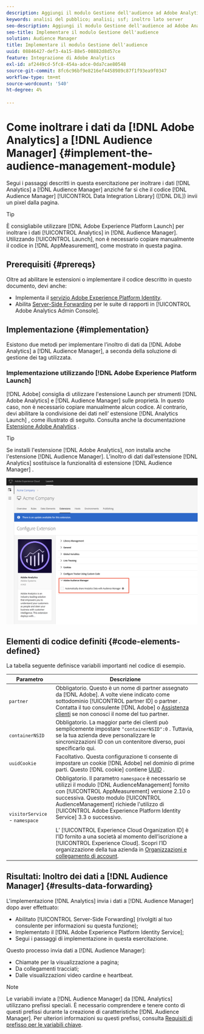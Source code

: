 ```yaml
---
description: Aggiungi il modulo Gestione dell'audience ad Adobe Analytics AppMeasurement per inoltrare i dati di Analytics ad Audience Manager invece di far sì che il codice di Data Integration Library dell'Audience Manager (DIL) invii un pixel dalla pagina.
keywords: analisi del pubblico; analisi; ssf; inoltro lato server
seo-description: Aggiungi il modulo Gestione dell'audience ad Adobe Analytics AppMeasurement per inoltrare i dati di Analytics ad Audience Manager invece di far sì che il codice di Data Integration Library dell'Audience Manager (DIL) invii un pixel dalla pagina.
seo-title: Implementare il modulo Gestione dell'audience
solution: Audience Manager
title: Implementare il modulo Gestione dell'audience
uuid: 08846427-def3-4a15-88e5-08882d8d57ce
feature: Integrazione di Adobe Analytics
exl-id: af2449cd-5fc8-454a-adce-0da7cae80548
source-git-commit: 8fc6c96bf9e8216ef4458989c87f1f93ea9f0347
workflow-type: tm+mt
source-wordcount: '540'
ht-degree: 4%

---
```


# Come inoltrare i dati da [!DNL Adobe Analytics] a [!DNL Audience Manager] {#implement-the-audience-management-module}

Segui i passaggi descritti in questa esercitazione per inoltrare i dati [!DNL Analytics] a [!DNL Audience Manager] anziché far sì che il codice [!DNL Audience Manager] [!UICONTROL Data Integration Library] ([!DNL DIL]) invii un pixel dalla pagina.

>[!TIP]
>
>È consigliabile utilizzare [!DNL Adobe Experience Platform Launch] per inoltrare i dati [!UICONTROL Analytics] in [!DNL Audience Manager]. Utilizzando [!UICONTROL Launch], non è necessario copiare manualmente il codice in [!DNL AppMeasurement], come mostrato in questa pagina.

## Prerequisiti {#prereqs}

Oltre ad abilitare le estensioni o implementare il codice descritto in questo documento, devi anche:

* Implementa il [servizio Adobe Experience Platform Identity](https://docs.adobe.com/content/help/it-IT/id-service/using/home.html).
* Abilita [Server-Side Forwarding](https://docs.adobe.com/help/en/analytics/admin/admin-tools/server-side-forwarding/ssf.html) per le suite di rapporti in [!UICONTROL Adobe Analytics Admin Console].

## Implementazione {#implementation}

Esistono due metodi per implementare l’inoltro di dati da [!DNL Adobe Analytics] a [!DNL Audience Manager], a seconda della soluzione di gestione dei tag utilizzata.

### Implementazione utilizzando [!DNL Adobe Experience Platform Launch]

[!DNL Adobe] consiglia di utilizzare l&#39;estensione  [](https://experienceleague.adobe.com/docs/launch/using/home.html?lang=en) Launch per strumenti  [!DNL Adobe Analytics] e  [!DNL Audience Manager] sulle proprietà. In questo caso, non è necessario copiare manualmente alcun codice. Al contrario, devi abilitare la condivisione dei dati nell’ estensione [!DNL Analytics Launch] , come illustrato di seguito. Consulta anche la documentazione [Estensione Adobe Analytics](https://docs.adobe.com/content/help/en/launch/using/extensions-ref/adobe-extension/analytics-extension/overview.html#adobe-audience-manager) .

>[!TIP]
>
>Se installi l&#39;estensione [!DNL Adobe Analytics], *non* installa anche l&#39;estensione [!DNL Audience Manager]. L’inoltro di dati dall’estensione [!DNL Analytics] sostituisce la funzionalità di estensione [!DNL Audience Manager] .

![Come abilitare la condivisione di dati dall’estensione Adobe Analytics all’Audience Manager](/help/using/integration/assets/analytics-to-aam.png)

## Elementi di codice definiti {#code-elements-defined}

La tabella seguente definisce variabili importanti nel codice di esempio.

| Parametro | Descrizione |
|--- |--- |
| `partner` | Obbligatorio. Questo è un nome di partner assegnato da [!DNL Adobe]. A volte viene indicato come sottodominio [!UICONTROL partner ID] o partner .  Contatta il tuo consulente [!DNL Adobe] o [Assistenza clienti](https://helpx.adobe.com/it/marketing-cloud/contact-support.html) se non conosci il nome del tuo partner. |
| `containerNSID` | Obbligatorio. La maggior parte dei clienti può semplicemente impostare `"containerNSID":0` . Tuttavia, se la tua azienda deve personalizzare le sincronizzazioni ID con un contenitore diverso, puoi specificarlo qui. |
| `uuidCookie` | Facoltativo. Questa configurazione ti consente di impostare un cookie [!DNL Adobe] nel dominio di prime parti. Questo [!DNL cookie] contiene [UUID](../../reference/ids-in-aam.md) . |
| `visitorService` - `namespace` | Obbligatorio. Il parametro `namespace` è necessario se utilizzi il modulo [!DNL AudienceManagement] fornito con [!UICONTROL AppMeasurement] versione 2.10 o successiva. Questo modulo [!UICONTROL AudienceManagement] richiede l&#39;utilizzo di [!UICONTROL Adobe Experience Platform Identity Service] 3.3 o successivo. <br><br>L’  [!UICONTROL Experience Cloud Organization ID] è l’ID fornito a una società al momento dell’iscrizione a  [!UICONTROL Experience Cloud]. Scopri l’ID organizzazione della tua azienda in [Organizzazioni e collegamento di account](https://docs.adobe.com/content/help/en/core-services/interface/manage-users-and-products/organizations.html). |

## Risultati: Inoltro dei dati a [!DNL Audience Manager] {#results-data-forwarding}

L&#39;implementazione [!DNL Analytics] invia i dati a [!DNL Audience Manager] dopo aver effettuato:

* Abilitato [!UICONTROL Server-Side Forwarding] (rivolgiti al tuo consulente per informazioni su questa funzione);
* Implementato il [!DNL Adobe Experience Platform Identity Service];
* Segui i passaggi di implementazione in questa esercitazione.

Questo processo invia dati a [!DNL Audience Manager]:

* Chiamate per la visualizzazione a pagina;
* Da collegamenti tracciati;
* Dalle visualizzazioni video cardine e heartbeat.

>[!NOTE]
>
>Le variabili inviate a [!DNL Audience Manager] da [!DNL Analytics] utilizzano prefissi speciali. È necessario comprendere e tenere conto di questi prefissi durante la creazione di caratteristiche [!DNL Audience Manager]. Per ulteriori informazioni su questi prefissi, consulta [Requisiti di prefisso per le variabili chiave](../../features/traits/trait-variable-prefixes.md).
